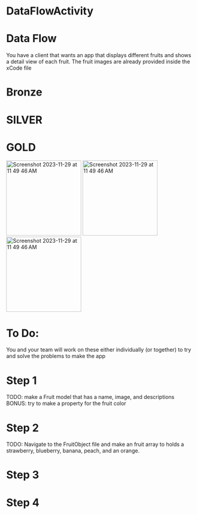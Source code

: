 # DataFlowActivity

# Data Flow

You have a client that wants an app that displays different fruits and shows a detail view of each fruit. The fruit images are already provided inside the xCode file

# Bronze
# SILVER
# GOLD

 <img width="200 height= 200" alt="Screenshot 2023-11-29 at 11 49 46 AM" src="https://github.com/ngordon68/DataFlowActivity/assets/102773701/7a841977-d4a0-4083-a21d-08f9d0e26e75">

 <img width="200 height= 200" alt="Screenshot 2023-11-29 at 11 49 46 AM" src="https://github.com/ngordon68/DataFlowActivity/assets/102773701/a3214596-c78d-4029-9efe-98bbd3af6d32">

 <img width="200 height= 200" alt="Screenshot 2023-11-29 at 11 49 46 AM" src="https://github.com/ngordon68/DataFlowActivity/assets/102773701/6f55b723-53a7-4195-b2c2-8875f03455e5">



# To Do:

You and your team will work on these either individually (or together) to try and solve the problems to make the app 

# Step 1

 TODO: make a Fruit model that has a name, image, and descriptions
 BONUS: try to make a property for the fruit color

# Step 2

TODO: Navigate to the FruitObject file and make an fruit array to holds a strawberry, blueberry, banana, peach, and an orange.

# Step 3

# Step 4
